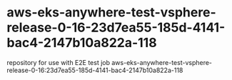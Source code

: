 # aws-eks-anywhere-test-vsphere-release-0-16-23d7ea55-185d-4141-bac4-2147b10a822a-118
repository for use with E2E test job aws-eks-anywhere-test-vsphere-release-0-16:23d7ea55-185d-4141-bac4-2147b10a822a-118
